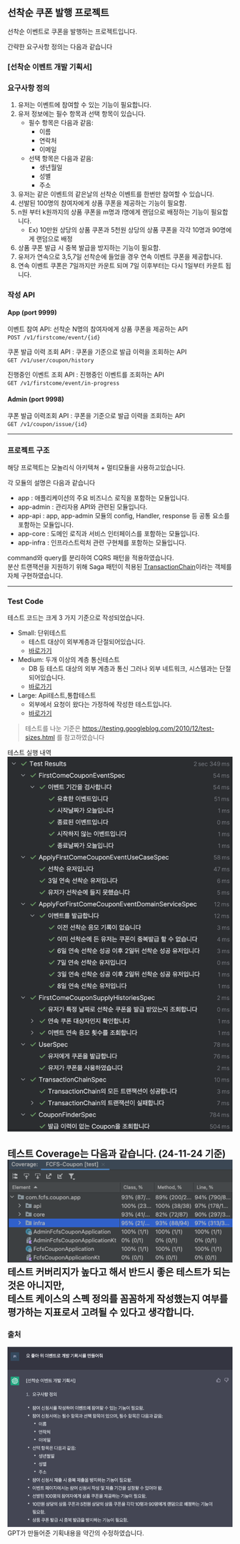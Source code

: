 선착순 쿠폰 발행 프로젝트
---

선착순 이벤트로 쿠폰을 발행하는 프로젝트입니다.

간략한 요구사항 정의는 다음과 같습니다

### [선착순 이벤트 개발 기획서]

### 요구사항 정의
1. 유저는 이벤트에 참여할 수 있는 기능이 필요합니다.
2. 유저 정보에는 필수 항목과 선택 항목이 있습니다.
   - 필수 항목은 다음과 같음:
     - 이름
     - 연락처
     - 이메일
   - 선택 항목은 다음과 같음:
     - 생년월일
     - 성별
     - 주소
3. 유저는 같은 이벤트의 같은날의 선착순 이벤트를 한번만 참여할 수 있습니다.
4. 선발된 100명의 참여자에게 상품 쿠폰을 제공하는 기능이 필요함.
5. n원 부터 k원까지의 상품 쿠폰을 m명과 l명에게 랜덤으로 배정하는 기능이 필요합니다.
    - Ex) 10만원 상당의 상품 쿠폰과 5천원 상당의 상품 쿠폰을 각각 10명과 90명에게 랜덤으로 배정
6. 상품 쿠폰 발급 시 중복 발급을 방지하는 기능이 필요함.
7. 유저가 연속으로 3,5,7일 선착순에 들었을 경우 연속 이벤트 쿠폰을 제공합니다.
8. 연속 이벤트 쿠폰은 7일까지만 카운트 되며 7일 이후부터는 다시 1일부터 카운트 됩니다.

### 작성 API
#### App (port 9999)
이벤트 참여 API: 선착순 N명의 참여자에게 상품 쿠폰을 제공하는 API \
`POST /v1/firstcome/event/{id}`

쿠폰 발급 이력 조회 API : 쿠폰을 기준으로 발급 이력을 조회하는 API \
`GET /v1/user/coupon/history`

진행중인 이벤트 조회 API : 진행중인 이벤트를 조회하는 API \
`GET /v1/firstcome/event/in-progress`

#### Admin (port 9998)
쿠폰 발급 이력조회 API : 쿠폰을 기준으로 발급 이력을 조회하는 API \
`GET /v1/coupon/issue/{id}`

---
### 프로젝트 구조
해당 프로젝트는 모놀리식 아키텍쳐 + 멀티모듈을 사용하고있습니다.

각 모듈의 설명은 다음과 같습니다
- app : 애플리케이션의 주요 비즈니스 로직을 포함하는 모듈입니다.
- app-admin : 관리자용 API와 관련된 모듈입니다.
- app-api : app, app-admin 모듈의 config, Handler, response 등 공통 요소를 포함하는 모듈입니다.
- app-core : 도메인 로직과 서비스 인터페이스를 포함하는 모듈입니다.
- app-infra : 인프라스트럭처 관련 구현체를 포함하는 모듈입니다.

command와 query를 분리하여 CQRS 패턴을 적용하였습니다. \
분산 트랜잭션을 지원하기 위해 Saga 패턴이 적용된 [TransactionChain](https://github.com/picbel/FCFS-Coupon/blob/master/app-core/src/main/kotlin/com/fcfs/coupon/app/core/utils/transaction/TransactionChain.kt)이라는 객체를 자체 구현하였습니다. 

---
### Test Code
테스트 코드는 크게 3 가지 기준으로 작성되었습니다.
- Small: 단위테스트
    - 테스트 대상이 외부계층과 단절되어있습니다.
    - [바로가기](https://github.com/picbel/FCFS-Coupon/tree/master/app-core/src/test/kotlin/testcase/small/domain)
- Medium: 두개 이상의 계층 통신테스트
    - DB 등 테스트 대상의 외부 계층과 통신 그러나 외부 네트워크, 시스템과는 단절되어있습니다.
    - [바로가기](https://github.com/picbel/FCFS-Coupon/tree/master/app-infra/src/test/kotlin/testcase/medium/infra/domain/repository)
- Large: Api테스트,통합테스트
    - 외부에서 요청이 왔다는 가정하에 작성한 테스트입니다.
    - [바로가기](https://github.com/picbel/FCFS-Coupon/tree/master/app/src/test/kotlin/testcase/large)
> 테스트를 나눈 기준은 https://testing.googleblog.com/2010/12/test-sizes.html 를 참고하였습니다

테스트 실행 내역
![241124-test-run.png](readme_resource/241124-test-run.png)


테스트 Coverage는 다음과 같습니다. (24-11-24 기준)
![241124-test-coverage.png](readme_resource/241124-test-coverage.png) \
테스트 커버리지가 높다고 해서 반드시 좋은 테스트가 되는 것은 아니지만, \
테스트 케이스의 스펙 정의를 꼼꼼하게 작성했는지 여부를 평가하는 지표로서 고려될 수 있다고 생각합니다.
---

### 출처
![GptRequirementsSpecification.png](readme_resource/GptRequirementsSpecification.png) \
GPT가 만들어준 기획내용을 약간의 수정하였습니다.
